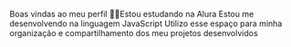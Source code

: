 Boas vindas ao meu perfil 💙💙Estou estudando na Alura
Estou me desenvolvendo na linguagem JavaScript
Utilizo esse espaço para minha organização e compartilhamento dos meu projetos desenvolvidos
